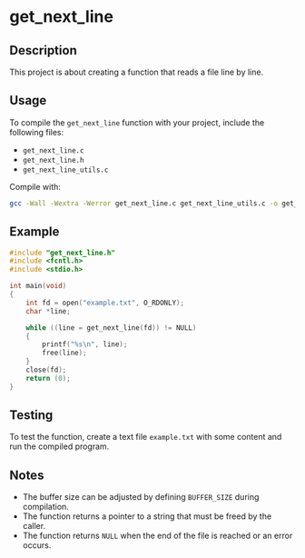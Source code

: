 # get_next_line

## Description

This project is about creating a function that reads a file line by line.

## Usage

To compile the `get_next_line` function with your project, include the following files:
- `get_next_line.c`
- `get_next_line.h`
- `get_next_line_utils.c`

Compile with:
```sh
gcc -Wall -Wextra -Werror get_next_line.c get_next_line_utils.c -o get_next_line
```

## Example

```c
#include "get_next_line.h"
#include <fcntl.h>
#include <stdio.h>

int main(void)
{
	int fd = open("example.txt", O_RDONLY);
	char *line;

	while ((line = get_next_line(fd)) != NULL)
	{
		printf("%s\n", line);
		free(line);
	}
	close(fd);
	return (0);
}
```

## Testing

To test the function, create a text file `example.txt` with some content and run the compiled program.

## Notes

- The buffer size can be adjusted by defining `BUFFER_SIZE` during compilation.
- The function returns a pointer to a string that must be freed by the caller.
- The function returns `NULL` when the end of the file is reached or an error occurs.

